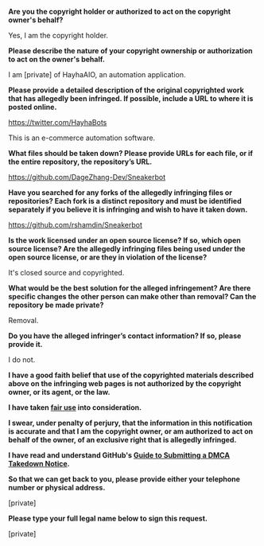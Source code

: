 **Are you the copyright holder or authorized to act on the copyright owner's behalf?**

Yes, I am the copyright holder.

**Please describe the nature of your copyright ownership or authorization to act on the owner's behalf.**

I am [private] of HayhaAIO, an automation application.

**Please provide a detailed description of the original copyrighted work that has allegedly been infringed. If possible, include a URL to where it is posted online.**

https://twitter.com/HayhaBots

This is an e-commerce automation software.

**What files should be taken down? Please provide URLs for each file, or if the entire repository, the repository’s URL.**

https://github.com/DageZhang-Dev/Sneakerbot

**Have you searched for any forks of the allegedly infringing files or repositories? Each fork is a distinct repository and must be identified separately if you believe it is infringing and wish to have it taken down.**

https://github.com/rshamdin/Sneakerbot

**Is the work licensed under an open source license? If so, which open source license? Are the allegedly infringing files being used under the open source license, or are they in violation of the license?**

It's closed source and copyrighted.

**What would be the best solution for the alleged infringement? Are there specific changes the other person can make other than removal? Can the repository be made private?**

Removal.

**Do you have the alleged infringer’s contact information? If so, please provide it.**

I do not.

**I have a good faith belief that use of the copyrighted materials described above on the infringing web pages is not authorized by the copyright owner, or its agent, or the law.**

**I have taken <a href="https://www.lumendatabase.org/topics/22">fair use</a> into consideration.**

**I swear, under penalty of perjury, that the information in this notification is accurate and that I am the copyright owner, or am authorized to act on behalf of the owner, of an exclusive right that is allegedly infringed.**

**I have read and understand GitHub's <a href="https://docs.github.com/articles/guide-to-submitting-a-dmca-takedown-notice/">Guide to Submitting a DMCA Takedown Notice</a>.**

**So that we can get back to you, please provide either your telephone number or physical address.**

[private]

**Please type your full legal name below to sign this request.**

[private]
